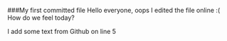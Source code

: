 ###My first committed  file
Hello everyone, oops I edited the file online :(
How do we feel today?

I add some text from Github on line 5
